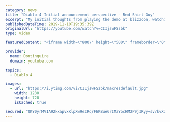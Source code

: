 ```yaml
---
category: news
title: "Diablo 4 Initial announcement perspective - Red Shirt Guy"
excerpt: "My initial thoughts from playing the demo at blizzcon, watching the developer interviews, and listening to the wacky Q&A from the systems and features panel."
publishedDateTime: 2019-11-10T19:35:39Z
originalUrl: "https://youtube.com/watch?v=CIIjswFSzbk"
type: video

featuredContent: "<iframe width=\"800\" height=\"500\" frameborder=\"0\" src=\"https://www.youtube.com/embed/CIIjswFSzbk\" allow=\"accelerometer; autoplay; encrypted-media; gyroscope; picture-in-picture\" allowfullscreen></iframe>"

provider:
  name: Dontinquire
  domain: youtube.com

topics:
  - Diablo 4

images:
  - url: "https://i.ytimg.com/vi/CIIjswFSzbk/maxresdefault.jpg"
    width: 1280
    height: 720
    isCached: true

secured: "QKY0yrMVIA92kxapvxKlpXw9eIRqrFEKBue6rIMaYocHM2P9jIRyy+sv/kvXZr7XdBV/r19V21zRBBbihxiQ97URK+PYeCO0uo3I3LqyXL6Vp8jB8Bq6QJ49FqloLjZxNuqsdQLbpuV+4OdFnOmBtzU7YJshP4BjbqiABl38Lk/fHrU/0qokAWLQM96tUbenloaHskyxnD/NzHhoTq/nLmgvoTPhXCgf/00Eig84m0gJZ9pFAWu0ZYBiUVPywgQ5ZHca7/ubeNul3m1RmRWyBmZhX7e/fSEpIusUiKYCXC6F7rg1Is4h05yeRNX32z9sxgBJU4CI74waMDOVWNV7vo+Xdt+r0t/utP6djIPmlydnq4tuDv6rszat6Zriq4F11H2W1WmwJSs4bp34IpDv1FQ+L5X4yh6C2mwHs/17LUWyY4uXR5wxFmrhgGfLfeAF;seDOv88QE6QI4ulXcffQWA=="
---
```


